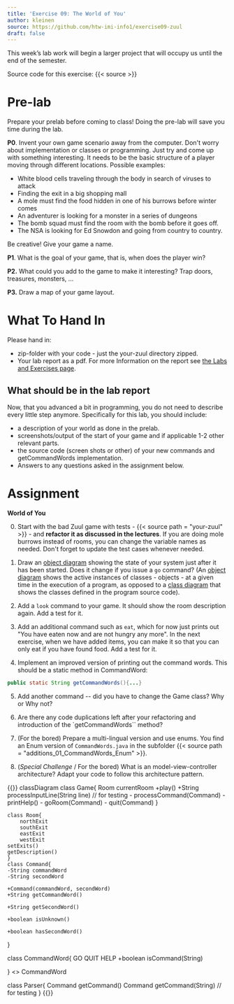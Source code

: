 ```yaml
---
title: 'Exercise 09: The World of You'
author: kleinen
source: https://github.com/htw-imi-info1/exercise09-zuul
draft: false
---
```


This week&#8217;s lab work will begin a larger project that will occupy us until the end of the semester.

Source code for this exercise: {{< source >}}

# Pre-lab

Prepare your prelab before coming to class! Doing the pre-lab will save you time during the lab.

**P0**. Invent your own game scenario away from the computer. Don't worry about implementation or classes or programming. Just try and come up with something interesting. It needs to be the basic structure of a player moving through different locations. Possible examples:

*   White blood cells traveling through the body in search of viruses to attack
*   Finding the exit in a big shopping mall
*   A mole must find the food hidden in one of his burrows before winter comes
*   An adventurer is looking for a monster in a series of dungeons
*   The bomb squad must find the room with the bomb before it goes off.
*   The NSA is looking for Ed Snowdon and going from country to country.

Be creative! Give your game a name.

**P1**. What is the goal of your game, that is, when does the player win?

**P2.** What could you add to the game to make it interesting? Trap doors, treasures, monsters, &#8230;

**P3.** Draw a map of your game layout.

# What To Hand In
Please hand in:
* zip-folder with your code - just the your-zuul directory zipped.
* Your lab report as a pdf. For more Information on the report see [the Labs and Exercises page](../).

## What should be in the lab report

Now, that you advanced a bit in programming, you do not need to describe every little step anymore. Specifically for this lab, you should include:
- a description of your world as done in the prelab.
- screenshots/output of the start of your game and if applicable 1-2 other relevant parts.
- the source code (screen shots or other) of your new commands and getCommandWords implementation.
- Answers to any questions asked in the assignment below.

# Assignment

**World of You**

0.  Start with the bad Zuul game with tests - {{< source path = "your-zuul" >}} -  and **refactor it as discussed in the lectures**. If you are doing mole burrows instead of rooms, you can change the variable names as needed. Don't forget to update the test cases whenever needed.

1.  Draw an  [object diagram](https://www.agilemodeling.com/artifacts/objectDiagram.htm) showing the state of your system just after it has been started. Does it change if you issue a `go` command?  (An [object diagram](https://www.agilemodeling.com/artifacts/objectDiagram.htm) shows the active instances of classes - objects - at a given time in the execution of a program, as opposed to a [class diagram](https://agilemodeling.com/artifacts/classDiagram.htm) that shows the classes defined in the program source code).

2.  Add a `look` command to your game. It should show the room description
again. Add a test for it.

3.  Add an additional command such as `eat`, which for now just prints out "You have eaten now and are not hungry any more". In the next exercise, when we have added items, you can make it so that you can only eat if you have found food.
Add a test for it.

4.  Implement an improved version of printing out the command words. This should be a static method in CommandWord:
```java
public static String getCommandWords(){...}
```
5.  Add another command -- did you have to change the Game class? Why or Why not?

6. Are there any code duplications left after your refactoring and introduction of the `getCommandWords`` method?

7. (For the bored) Prepare a multi-lingual version and use enums. You find an Enum version of `CommandWords.java` in the subfolder {{< source path = "additions_01_CommandWords_Enum" >}}.

8. (*Special Challenge* / For the bored) What is an model-view-controller architecture? Adapt your code to follow this architecture pattern.


{{<mermaid>}} 
classDiagram
    class Game{
        Room currentRoom
        +play()
        +String processInputLine(String line) // for testing
        - processCommand(Command)
        - printHelp()
        - goRoom(Command)
        - quit(Command)
    }

    class Room{
        northExit
        southExit
        eastExit
        westExit
    setExits()
    getDescription()
    }
    class Command{
    -String commandWord
    -String secondWord

    +Command(commandWord, secondWord)
    +String getCommandWord()
   
    +String getSecondWord()
   
    +boolean isUnknown()
   
    +boolean hasSecondWord()
}


class CommandWord{
    GO QUIT HELP
  +boolean isCommand(String)

}
<<enum>> CommandWord

class Parser{
    Command getCommand() 
    Command getCommand(String) // for testing
}
{{</mermaid>}} 